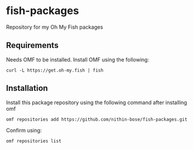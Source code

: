 # fish-packages
Repository for my Oh My Fish packages

## Requirements

Needs OMF to be installed. Install OMF using the following:
```
curl -L https://get.oh-my.fish | fish
```

## Installation

Install this package repository using the following command after installing omf
```
omf repositories add https://github.com/nithin-bose/fish-packages.git
```

Confirm using:
```
omf repositories list
```

